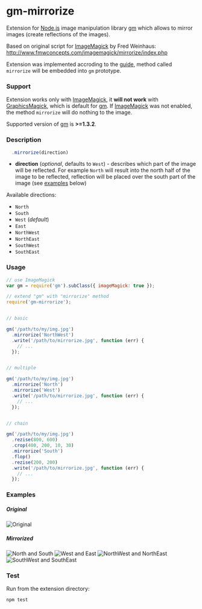 gm-mirrorize
===
Extension for [Node.js][ref_nodejs] image manipulation library [gm][ref_gm] which allows to mirror images (create reflections of the images).

Based on original script for [ImageMagick][ref_ImageMagick] by Fred Weinhaus:
http://www.fmwconcepts.com/imagemagick/mirrorize/index.php

Extension was implemented accroding to the [guide][ref_gm_ext], method called `mirrorize` will be embedded into `gm` prototype.

### Support

Extension works only with [ImageMagick][ref_ImageMagick], it **will not work** with [GraphicsMagick][ref_GraphicsMagick], which is default for [gm][ref_gm].
If [ImageMagick][ref_ImageMagick] was not enabled, the method `mirrorize` will do nothing to the image.

Supported version of [gm][ref_gm] is **>=1.3.2**.

### Description

```js
  .mirrorize(direction)
```

- **direction** (*optional*, defaults to `West`) - describes which part of the image will be reflected. For example `North` will result into the north half of the image to be reflected, reflection will be placed over the south part of the image (see [examples](#examples) below)

Available directions:

* `North`
* `South`
* `West` (_default_)
* `East`
* `NorthWest`
* `NorthEast`
* `SouthWest`
* `SouthEast`

### Usage

```js
// use ImageMagick
var gm = require('gm').subClass({ imageMagick: true });

// extend "gm" with "mirrorize" method
require('gm-mirrorize');


// basic

gm('/path/to/my/img.jpg')
  .mirrorize('NorthWest')
  .write('/path/to/mirrorize.jpg', function (err) {
    // ...
  });


// multiple

gm('/path/to/my/img.jpg')
  .mirrorize('North')
  .mirrorize('West')
  .write('/path/to/mirrorize.jpg', function (err) {
    // ...
  });


// chain

gm('/path/to/my/img.jpg')
  .rezise(800, 600)
  .crop(400, 200, 10, 30)
  .mirrorize('South')
  .flop()
  .rezise(200, 200)
  .write('/path/to/mirrorize.jpg', function (err) {
    // ...
  });


```

### Examples

##### Original
![Original](http://i.imgur.com/MOaNo4i.png "Original")

##### Mirrorized
![North and South](http://i.imgur.com/Qd1jBXJ.png "North and South")
![West and East](http://i.imgur.com/d5sTm19.png "West and East")
![NorthWest and NorthEast](http://i.imgur.com/1aIRGwW.png "NorthWest and NorthEast")
![SouthWest and SouthEast](http://i.imgur.com/CMexgRE.png "SouthWest and SouthEast")

### Test

Run from the extension directory:

``` bash
npm test
```

[ref_nodejs]: https://nodejs.org/
[ref_gm]: https://github.com/aheckmann/gm
[ref_gm_ext]: https://github.com/aheckmann/gm/wiki/Extending-gm
[ref_ImageMagick]: http://www.imagemagick.org/
[ref_GraphicsMagick]: http://www.graphicsmagick.org/